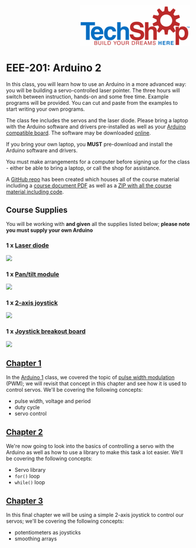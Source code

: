 <p align="right">
    <img src="https://raw.githubusercontent.com/techshop/EEE-201-Arduino-2/master/TS_logo.png" width=300>
</p>

# EEE-201: Arduino 2

In this class, you will learn how to use an Arduino in a more advanced way: you will be building a servo-controlled laser pointer.  The three hours will switch between instruction, hands-on and some free time.  Example programs will be provided. You can cut and paste from the examples to start writing your own programs.

The class fee includes the servos and the laser diode.  Please bring a laptop with the Arduino software and drivers pre-installed as well as your [Arduino compatible board](https://en.wikipedia.org/wiki/List_of_Arduino_boards_and_compatible_systems). The software may be downloaded [online](https://www.arduino.cc/en/Main/Software).

If you bring your own laptop, you **MUST** pre-download and install the Arduino software and drivers.

You must make arrangements for a computer before signing up for the class - either be able to bring a laptop, or call the shop for assistance.

A [GitHub repo](https://github.com/techshop/EEE-201-Arduino-2) has been created which houses all of the course material including a [course document PDF](https://github.com/techshop/EEE-201-Arduino-2/blob/master/EEE-105.pdf) as well as a [ZIP with all the course material including code](https://github.com/techshop/EEE-201-Arduino-2/archive/v1.0.zip).


## Course Supplies

You will be working with **and given** all the supplies listed below; **please note you must supply your own Arduino**

### 1 x [Laser diode](https://www.adafruit.com/product/1054)
<img src="https://cdn-shop.adafruit.com/1200x900/1054-02.jpg" width=150 />

### 1 x [Pan/tilt module](https://www.adafruit.com/products/1967)
<img src="https://cdn-shop.adafruit.com/1200x900/1967-02.jpg" width=150 />

### 1 x [2-axis joystick](https://www.adafruit.com/products/2765)
<img src="https://cdn-shop.adafruit.com/1200x900/2765-00.jpg" width=150 />

### 1 x [Joystick breakout board](https://www.adafruit.com/product/3246)
<img src="https://cdn-shop.adafruit.com/1200x900/3246-00.jpg" width=150 />

## [Chapter 1](https://github.com/techshop/EEE-201-Arduino-2/tree/master/chapter_1)

In the [Arduino 1](https://github.com/techshop/EEE-105-Arduino-1) class, we covered the topic of [pulse width modulation](https://github.com/techshop/EEE-105-Arduino-1/tree/master/chapter_3#part-2---pwm-digital-output) (PWM); we will revisit that concept in this chapter and see how it is used to control servos.  We'll be covering the following concepts:
- pulse width, voltage and period
- duty cycle
- servo control

## [Chapter 2](https://github.com/techshop/EEE-201-Arduino-2/tree/master/chapter_2)

We're now going to look into the basics of controlling a servo with the Arduino as well as how to use a library to make this task a lot easier.  We'll be covering the following concepts:
- Servo library
- `for()` loop
- `while()` loop

## [Chapter 3](https://github.com/techshop/EEE-201-Arduino-2/tree/master/chapter_3)

In this final chapter we will be using a simple 2-axis joystick to control our servos; we'll be covering the following concepts:
- potentiometers as joysticks
- smoothing arrays
